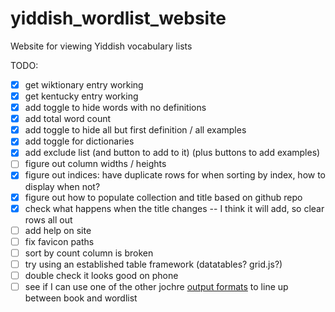 # yiddish_wordlist_website

Website for viewing Yiddish vocabulary lists

TODO:
- [X] get wiktionary entry working
- [X] get kentucky entry working
- [X] add toggle to hide words with no definitions
- [X] add total word count
- [X] add toggle to hide all but first definition / all examples
- [X] add toggle for dictionaries
- [X] add exclude list (and button to add to it) (plus buttons to add examples)
- [ ] figure out column widths / heights
- [X] figure out indices: have duplicate rows for when sorting by index, how to display when not?
- [X] figure out how to populate collection and title based on github repo
- [X] check what happens when the title changes -- I think it will add, so clear rows all out
- [ ] add help on site
- [ ] fix favicon paths
- [ ] sort by count column is broken
- [ ] try using an established table framework (datatables? grid.js?)
- [ ] double check it looks good on phone
- [ ] see if I can use one of the other jochre [output
      formats](https://github.com/urieli/jochre/wiki/Analysing-Yiddish) to line
      up between book and wordlist
